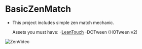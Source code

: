 # BasicZenMatch
- This project includes simple zen match mechanic.

  Assets you must have:
  -[LeanTouch](https://assetstore.unity.com/packages/tools/input-management/lean-touch-30111)
  -DOTween (HOTween v2)

![ZenVideo](https://github.com/safakgulpinar/BasicZenMatch/assets/90358778/724bdbce-7941-4855-bd5f-f402a1e099ab)


